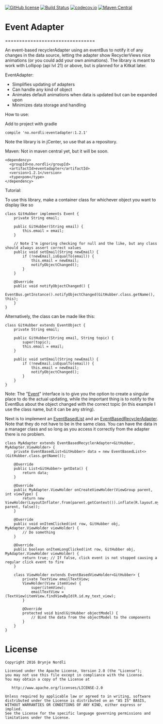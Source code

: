[![GitHub license](https://img.shields.io/github/license/brynjen/eventadapter.svg)](http://www.apache.org/licenses/LICENSE-2.0.html)
[![Build Status](https://travis-ci.org/brynjen/eventadapter.svg?branch=master)](https://travis-ci.org/brynjen/eventadapter) 
[![codecov.io](http://codecov.io/github/brynjen/eventadapter/coverage.svg?branch=master)](http://codecov.io/github/brynjen/eventadapter?branch=develop)
[![Maven Central](https://img.shields.io/maven-central/v/com.github.brynjen/eventadapter.svg)](http://search.maven.org/#search%7Cga%7C1%7Ca%3A%22eventadapter%22)

# Event Adapter
================================

An event-based recyclerAdapter using an eventBus to notify it of any changes in the data source, letting the adapter show RecyclerViews nice animations (or you could add your own animations).
The library is meant to work with Lollipop (api lvl 21) or above, but is planned for a Kitkat later.

EventAdapter:

* Simplifies updating of adapters
* Can handle any kind of object
* Animates default animations when data is updated but can be expanded upon
* Minimizes data storage and handling

How to use:

Add to project with gradle

    compile 'no.nordli:eventadapter:1.2.1'

Note the library is in jCenter, so use that as a repository.

Maven: Not in maven central yet, but it will be soon.

    <dependency>
      <groupId>no.nordli</groupId>
      <artifactId>eventadapter</artifactId>
      <version>1.2.1</version>
      <type>pom</type>
    </dependency>

Tutorial:

To use this library, make a container class for whichever object you want to display like so

    class GitHubber implements Event {
        private String email;

        public GitHubber(String email) {
            this.email = email;
        }
        
        // Note I'm ignoring checking for null and the like, but any class should always assert correct values
        public void setEmail(String newEmail) {
            if (!newEmail.isEqualTo(email)) {
                this.email = newEmail;
                notifyObjectChanged();
            }
        }

        @Override
        public void notifyObjectChanged() {
            EventBus.getInstance().notifyObjectChanged(GitHubber.class.getName(), this);
        }
    }

Alternatively, the class can be made like this:

    class GitHubber extends EventObject {
        private String email;
        
        public GitHubber(String email, String topic) {
            super(topic);
            this.email = email;
        }

        public void setEmail(String newEmail) {
            if (!newEmail.isEqualTo(email)) {
                this.email = newEmail;
                notifyObjectChanged();
            }
        }
    }

Note: The "[Event](https://github.com/brynjen/eventadapter/blob/master/eventadapter/src/main/java/no/nordli/eventadapter/Event.java)" interface is to give you the option to create a singular place to do the actual updating, while the important thing is to
notify to the EventBus about the object changed with the correct topic (in this example I use the class name, but it can be any string).

Next is to implement an [EventBasedList](https://github.com/brynjen/eventadapter/blob/master/eventadapter/src/main/java/no/nordli/eventadapter/EventBasedList.java) and an [EventBasedRecyclerAdapter](https://github.com/brynjen/eventadapter/blob/master/eventadapter/src/main/java/no/nordli/eventadapter/EventBasedRecyclerAdapter.java). Note that they do not have to be in the same class.
You can have the data in a manager class and so long as you access it correctly from the adapter there is no problem.

    class MyAdapter extends EventBasedRecyclerAdapter<GitHubber, MyAdapter.ViewHolder> {
        private EventBasedList<GitHubber> data = new EventBasedList<>(GitHubber.class.getName());
        
        @Override
        public List<GitHubber> getData() {
            return data;
        }
        
        @Override
        public MyAdapter.ViewHolder onCreateViewHolder(ViewGroup parent, int viewType) {
            return new ViewHolder(LayoutInflater.from(parent.getContext()).inflate(R.layout.myrow, parent, false));
        }
        
        @Override
        public void onItemClicked(int row, GitHubber obj, MyAdapter.ViewHolder viewHolder) {
            // Do something
        }
        
        @Override
        public boolean onItemLongClicked(int row, GitHubber obj, MyAdapter.ViewHolder viewHolder) {
            return true; // If false, click event is not stopped causing a regular click event to fire
        }
        
        class ViewHolder extends EventBasedViewHolder<GitHubber> {
            private TextView emailTextView;
            ViewHolder(View itemView) {
                super(itemView);
                emailTextView = (TextView)itemView.findViewById(R.id.my_text_view);
            }
            
            @Override
            protected void bind(GitHubber objectModel) {
                // Bind the data from the objectModel to the components
            }
        }
    }

License
====================

    Copyright 2016 Brynje Nordli

    Licensed under the Apache License, Version 2.0 (the "License");
    you may not use this file except in compliance with the License.
    You may obtain a copy of the License at

       http://www.apache.org/licenses/LICENSE-2.0

    Unless required by applicable law or agreed to in writing, software
    distributed under the License is distributed on an "AS IS" BASIS,
    WITHOUT WARRANTIES OR CONDITIONS OF ANY KIND, either express or implied.
    See the License for the specific language governing permissions and
    limitations under the License.
